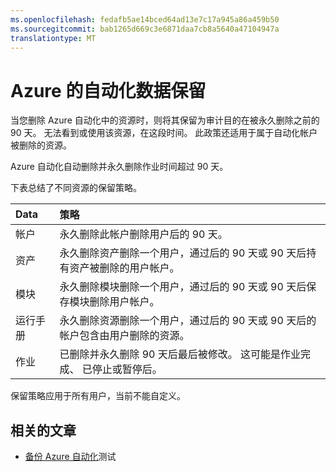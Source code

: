 ```yaml
---
ms.openlocfilehash: fedafb5ae14bced64ad13e7c17a945a86a459b50
ms.sourcegitcommit: bab1265d669c3e6871daa7cb8a5640a47104947a
translationtype: MT
---
```

<properties 
   pageTitle="Azure 的自动化数据保留"
   description="介绍的 Azure 自动化数据保留策略。"
   services="automation"
   documentationCenter=""
   authors="bwren"
   manager="stevenka"
   editor="tysonn" />
<tags 
   ms.service="automation"
   ms.devlang="na"
   ms.topic="article"
   ms.tgt_pltfrm="na"
   ms.workload="infrastructure-services"
   ms.date="07/22/2015"
   ms.author="bwren" />

# Azure 的自动化数据保留

当您删除 Azure 自动化中的资源时，则将其保留为审计目的在被永久删除之前的 90 天。  无法看到或使用该资源，在这段时间。  此政策还适用于属于自动化帐户被删除的资源。

Azure 自动化自动删除并永久删除作业时间超过 90 天。

下表总结了不同资源的保留策略。

|Data|策略|
|:---|:---|
|帐户|永久删除此帐户删除用户后的 90 天。|
|资产|永久删除资产删除一个用户，通过后的 90 天或 90 天后持有资产被删除的用户帐户。|
|模块|永久删除模块删除一个用户，通过后的 90 天或 90 天后保存模块删除用户帐户。|
|运行手册|永久删除资源删除一个用户，通过后的 90 天或 90 天后的帐户包含由用户删除的资源。|
|作业|已删除并永久删除 90 天后最后被修改。 这可能是作业完成、 已停止或暂停后。|

保留策略应用于所有用户，当前不能自定义。

## 相关的文章
- [备份 Azure 自动化](https://msdn.microsoft.com/library/dn643635.aspx)测试
